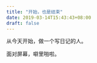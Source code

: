```yaml
---
title: "开始，也是结束"
date: 2019-03-14T15:43:43+08:00
draft: false
---
```


从今天开始，做一个写日记的人。


面对屏幕，噼里啪啦。

